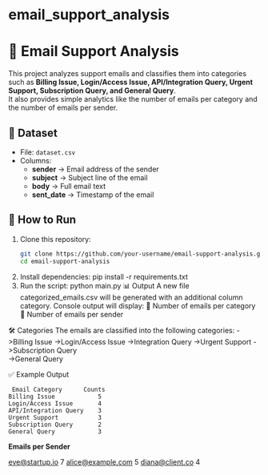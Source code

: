 # email_support_analysis
# 📧 Email Support Analysis

This project analyzes support emails and classifies them into categories such as **Billing Issue, Login/Access Issue, API/Integration Query, Urgent Support, Subscription Query, and General Query**.  
It also provides simple analytics like the number of emails per category and the number of emails per sender.


## 📂 Dataset
- File: `dataset.csv`
- Columns:
  - **sender** → Email address of the sender  
  - **subject** → Subject line of the email  
  - **body** → Full email text  
  - **sent_date** → Timestamp of the email  


## 🚀 How to Run
1. Clone this repository:
   ```bash
   git clone https://github.com/your-username/email-support-analysis.git
   cd email-support-analysis
2. Install dependencies:
   pip install -r requirements.txt
3. Run the script:
   python main.py
📊 Output
  A new file categorized_emails.csv will be generated with an additional column category.
   Console output will display:
    📌 Number of emails per category
    📌 Number of emails per sender

🛠 Categories
  The emails are classified into the following categories:
   ->Billing Issue
   ->Login/Access Issue
   ->Integration Query
   ->Urgent Support
   ->Subscription Query  
   ->General Query

✅ Example Output

     Email Category      Counts
    Billing Issue            5
    Login/Access Issue       4
    API/Integration Query    3
    Urgent Support           3
    Subscription Query       2
    General Query            3

**Emails per Sender**

  eve@startup.io       7
  alice@example.com    5
  diana@client.co      4
